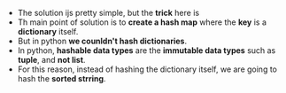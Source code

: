 * The solution ijs pretty simple, but the **trick** here is
* Th main point of solution is to **create a hash map**  where the **key** is a **dictionary** itself.
* But in python **we counldn't hash dictionaries**.
* In python, **hashable data types** are the **immutable data types** such as **tuple**, and **not list**.
* For this reason, instead of hashing the dictionary itself, we are going to hash the **sorted strring**.